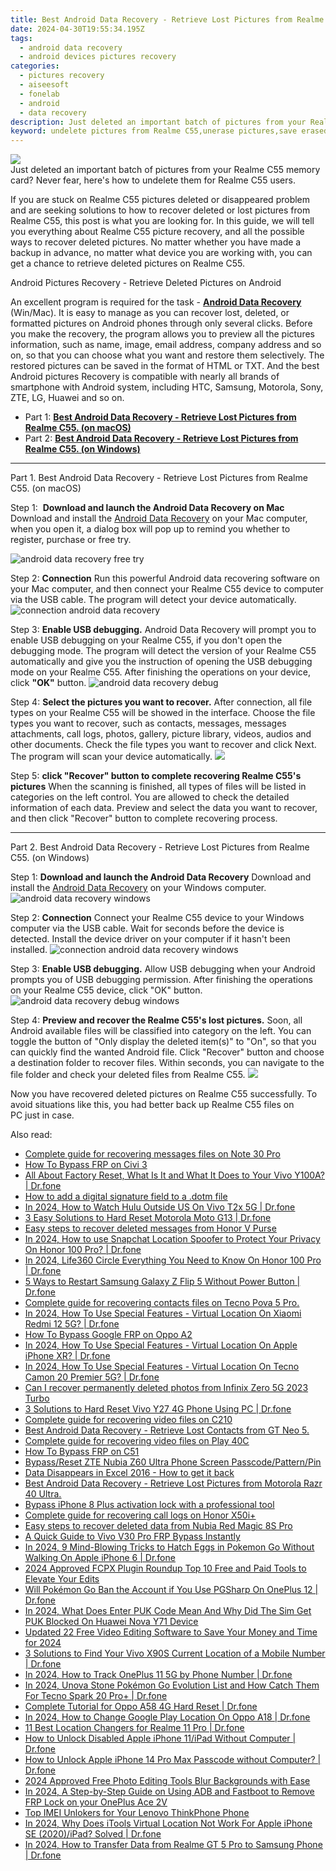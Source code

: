 ```yaml
---
title: Best Android Data Recovery - Retrieve Lost Pictures from Realme C55.
date: 2024-04-30T19:55:34.195Z
tags: 
  - android data recovery
  - android devices pictures recovery
categories: 
  - pictures recovery
  - aiseesoft
  - fonelab
  - android
  - data recovery
description: Just deleted an important batch of pictures from your Realme C55 memory card? Never fear, here's how to undelete them for Realme C55 users.
keyword: undelete pictures from Realme C55,unerase pictures,save erased pictures from Realme C55,android pictures retrieval,recover lost pictures from Realme C55,Realme C55 pictures recovery,how to recover pictures Realme C55,how to recover pictures in Realme C55,how to restore your files from Realme C55,how to get pictures back from Realme C55,how to get the pictures back on Realme C55
---
```


<img src="https://img0mobiles.techidaily.com/images/best-assets/devices/realme/realme-c55/3.jpg" class="atpl-imgstyle"  />

<div class="atpl-content atpl-for-fonelab-android recover-pictures">

<div class="atpl-post-description-part-1">
Just deleted an important batch of pictures from your Realme C55 memory card? Never fear, here's how to undelete them for Realme C55 users.
</div>

<div class="atpl-post-description-part-2">
<div class="tpl-content-sub-paragraph-content">
  <p>
    If you are stuck on Realme C55 pictures deleted or disappeared problem and are seeking solutions to how to recover deleted or lost pictures from Realme C55, this post is what you are looking for. In this guide, we will tell you everything about Realme C55 picture recovery, and all the possible ways to recover deleted pictures. No matter whether you have made a backup in advance, no matter what device you are working with, you can get a chance to retrieve deleted pictures on Realme C55.
  </p>
</div>
</div>

<div class="atpl-post-description-part-3">
<div class="tpl-content-sub-paragraph-title">
  Android Pictures Recovery - Retrieve Deleted Pictures on Android
</div>
<div class="tpl-content-sub-paragraph-content">
  <p>
    An excellent program is required for the task - <a href="https://tools.techidaily.com/aiseesoft-android-data-recovery/" ><strong>Android Data Recovery</strong></a> (Win/Mac). It is easy to manage as you can recover lost, deleted, or formatted pictures on Android phones through only several clicks. Before you make the recovery, the program allows you to preview all the pictures information, such as name, image, email address, company address and so on, so that you can choose what you want and restore them selectively. The restored pictures can be saved in the format of HTML or TXT. And the best Android pictures Recovery is compatible with nearly all brands of smartphone with Android system, including HTC, Samsung, Motorola, Sony, ZTE, LG, Huawei and so on.
  </p>
</div>

</div>

<ul>
  <li>Part 1: <strong><a href="#p1"> Best Android Data Recovery - Retrieve Lost Pictures from Realme C55.  (on macOS)</a></strong></li>
  <li>Part 2: <strong><a href="#p2"> Best Android Data Recovery - Retrieve Lost Pictures from Realme C55.  (on Windows)</a></strong></li>
</ul>



<!-- Part 1 -->
<a id="p1" name="p1" ></a><hr>

<div>
  <span class="atpl-step-part-style">Part 1. Best Android Data Recovery - Retrieve Lost Pictures from Realme C55. (on macOS)</span>
</div>  

<span class="atpl-stepstyle-a"><span>Step 1: </span></span> <strong>Download and launch the Android Data Recovery on Mac</strong>
Download and install the <a href="https://tools.techidaily.com/aiseesoft-android-data-recovery/" >Android Data Recovery</a> on your Mac computer, when you open it, a dialog box will pop up to remind you whether to register, purchase or free try.

<img src="https://tools.techidaily.com/images/apps/aiseesoft/android-data-recovery/mac-free-try.png" class="atpl-imgstyle" alt="android data recovery free try" />

<span class="atpl-stepstyle-a"><span>Step 2: </span></span> <strong>Connection</strong>
Run this powerful Android data recovering software on your Mac computer, and then connect your Realme C55 device to computer via the USB cable. The program will detect your device automatically.
<img src="https://tools.techidaily.com/images/apps/aiseesoft/android-data-recovery/mac-connection-interface.jpg" class="atpl-imgstyle" alt="connection android data recovery" />

<span class="atpl-stepstyle-a"><span>Step 3: </span></span> <strong>Enable USB debugging.</strong>
Android Data Recovery will prompt you to enable USB debugging on your Realme C55, if you don't open the debugging mode. The program will detect the version of your Realme C55 automatically and give you the instruction of opening the USB debugging mode on your Realme C55. After finishing the operations on your device, click <strong>"OK"</strong> button.
<img src="https://tools.techidaily.com/images/apps/aiseesoft/android-data-recovery/mac-android-usb-debug.jpg"  class="atpl-imgstyle" alt="android data recovery debug" />

<span class="atpl-stepstyle-a"><span>Step 4: </span></span> <strong>Select the pictures you want to recover.</strong>
After connection, all file types on your Realme C55 will be showed in the interface. Choose the file types you want to recover, such as contacts, messages, messages attachments, call logs, photos, gallery, picture library, videos, audios and other documents. Check the file types you want to recover and click Next. The program will scan your device automatically.
<img src="https://tools.techidaily.com/images/apps/aiseesoft/android-data-recovery/mac-choose-type-photos.jpg" class="atpl-imgstyle"  />

<span class="atpl-stepstyle-a"><span>Step 5: </span></span> <strong>click "Recover" button to  complete recovering Realme C55's pictures</strong>
When the scanning is finished, all types of files will be listed in categories on the left control. You are allowed to check the detailed information of each data. Preview and select the data you want to recover, and then click "Recover" button to complete recovering process.


<a id="p2" name="p2"></a><hr>

<!-- Part 2 -->
<div>
  <span class="atpl-step-part-style">Part 2. Best Android Data Recovery - Retrieve Lost Pictures from Realme C55. (on Windows)</span>
</div>

<span class="atpl-stepstyle-a"><span>Step 1: </span></span> <strong>Download and launch the Android Data Recovery</strong>
Download and install the <a href="https://tools.techidaily.com/aiseesoft-android-data-recovery/" >Android Data Recovery</a> on your Windows computer.
<img src="https://tools.techidaily.com/images/apps/aiseesoft/android-data-recovery/win-start-interface.png"  class="atpl-imgstyle" alt="android data recovery windows" />

<span class="atpl-stepstyle-a"><span>Step 2: </span></span> <strong>Connection</strong>
Connect your Realme C55 device to your Windows computer via the USB cable. Wait for seconds before the device is detected. Install the device driver on your computer if it hasn't been installed.
<img src="https://tools.techidaily.com/images/apps/aiseesoft/android-data-recovery/win-connection-interface.png" class="atpl-imgstyle" alt="connection android data recovery windows" />

<span class="atpl-stepstyle-a"><span>Step 3: </span></span> <strong>Enable USB debugging.</strong>
Allow USB debugging when your Android prompts you of USB debugging permission. After finishing the operations on your Realme C55 device, click "OK" button.
<img src="https://tools.techidaily.com/images/apps/aiseesoft/android-data-recovery/win-android-usb-debug.png" class="atpl-imgstyle" alt="android data recovery debug windows" />

<span class="atpl-stepstyle-a"><span>Step 4: </span></span> <strong>Preview and recover the Realme C55's lost pictures.</strong>
Soon, all Android available files will be classified into category on the left. You can toggle the button of "Only display the deleted item(s)" to "On", so that you can quickly find the wanted Android file. Click "Recover" button and choose a destination folder to recover files. Within seconds, you can navigate to the file folder and check your deleted files from Realme C55.
<img src="https://tools.techidaily.com/images/apps/aiseesoft/android-data-recovery/win-recover-photos.png" class="atpl-imgstyle"  />

<div class="atpl-post-description-part-4">
<div class="tpl-content-sub-paragraph-normal">
    <p>
        Now you have recovered deleted pictures on Realme C55 successfully. To avoid situations like this, you had better back up Realme C55 files on PC just in case.
    </p>
</div>
</div>

<ins class="adsbygoogle"
     style="display:block"
     data-ad-client="ca-pub-7571918770474297"
     data-ad-slot="8358498916"
     data-ad-format="auto"
     data-full-width-responsive="true"></ins>



</div>
<ins class="adsbygoogle"
    style="display:block"
    data-ad-format="autorelaxed"
    data-ad-client="ca-pub-7571918770474297"
    data-ad-slot="1223367746"></ins>

<span class="atpl-alsoreadstyle">Also read:</span>
<div><ul>
<li><a href="https://phone-solutions.techidaily.com/complete-guide-for-recovering-messages-files-on-note-30-pro-by-fonelab-android-recover-messages/"><u>Complete guide for recovering messages files on Note 30 Pro</u></a></li>
<li><a href="https://phone-solutions.techidaily.com/how-to-bypass-frp-on-civi-3-by-drfone-android-unlock-remove-google-frp/"><u>How To Bypass FRP on Civi 3</u></a></li>
<li><a href="https://phone-solutions.techidaily.com/all-about-factory-reset-what-is-it-and-what-it-does-to-your-vivo-y100a-drfone-by-drfone-reset-android-reset-android/"><u>All About Factory Reset, What Is It and What It Does to Your Vivo Y100A? | Dr.fone</u></a></li>
<li><a href="https://phone-solutions.techidaily.com/how-to-add-a-digital-signature-field-to-a-dotm-file-by-ldigisigner-sign-a-word-sign-a-word/"><u>How to add a digital signature field to a .dotm file</u></a></li>
<li><a href="https://phone-solutions.techidaily.com/in-2024-how-to-watch-hulu-outside-us-on-vivo-t2x-5g-drfone-by-drfone-virtual-android/"><u>In 2024, How to Watch Hulu Outside US On Vivo T2x 5G | Dr.fone</u></a></li>
<li><a href="https://phone-solutions.techidaily.com/3-easy-solutions-to-hard-reset-motorola-moto-g13-drfone-by-drfone-reset-android-reset-android/"><u>3 Easy Solutions to Hard Reset Motorola Moto G13 | Dr.fone</u></a></li>
<li><a href="https://phone-solutions.techidaily.com/easy-steps-to-recover-deleted-messages-from-honor-v-purse-by-fonelab-android-recover-messages/"><u>Easy steps to recover deleted messages from Honor V Purse</u></a></li>
<li><a href="https://phone-solutions.techidaily.com/in-2024-how-to-use-snapchat-location-spoofer-to-protect-your-privacy-on-honor-100-pro-drfone-by-drfone-virtual-android/"><u>In 2024, How to use Snapchat Location Spoofer to Protect Your Privacy On Honor 100 Pro? | Dr.fone</u></a></li>
<li><a href="https://phone-solutions.techidaily.com/in-2024-life360-circle-everything-you-need-to-know-on-honor-100-pro-drfone-by-drfone-virtual-android/"><u>In 2024, Life360 Circle Everything You Need to Know On Honor 100 Pro | Dr.fone</u></a></li>
<li><a href="https://phone-solutions.techidaily.com/5-ways-to-restart-samsung-galaxy-z-flip-5-without-power-button-drfone-by-drfone-reset-android-reset-android/"><u>5 Ways to Restart Samsung Galaxy Z Flip 5 Without Power Button | Dr.fone</u></a></li>
<li><a href="https://phone-solutions.techidaily.com/complete-guide-for-recovering-contacts-files-on-tecno-pova-5-pro-by-fonelab-android-recover-contacts/"><u>Complete guide for recovering contacts files on Tecno Pova 5 Pro.</u></a></li>
<li><a href="https://phone-solutions.techidaily.com/in-2024-how-to-use-special-features-virtual-location-on-xiaomi-redmi-12-5g-drfone-by-drfone-virtual-android/"><u>In 2024, How To Use Special Features - Virtual Location On Xiaomi Redmi 12 5G? | Dr.fone</u></a></li>
<li><a href="https://phone-solutions.techidaily.com/how-to-bypass-google-frp-on-oppo-a2-by-drfone-android-unlock-remove-google-frp/"><u>How To Bypass Google FRP on Oppo A2</u></a></li>
<li><a href="https://phone-solutions.techidaily.com/in-2024-how-to-use-special-features-virtual-location-on-apple-iphone-xr-drfone-by-drfone-virtual-ios/"><u>In 2024, How To Use Special Features - Virtual Location On Apple iPhone XR? | Dr.fone</u></a></li>
<li><a href="https://phone-solutions.techidaily.com/in-2024-how-to-use-special-features-virtual-location-on-tecno-camon-20-premier-5g-drfone-by-drfone-virtual-android/"><u>In 2024, How To Use Special Features - Virtual Location On Tecno Camon 20 Premier 5G? | Dr.fone</u></a></li>
<li><a href="https://phone-solutions.techidaily.com/can-i-recover-permanently-deleted-photos-from-infinix-zero-5g-2023-turbo-by-stellar-photo-recovery-android-mobile-photo-recover/"><u>Can I recover permanently deleted photos from Infinix Zero 5G 2023 Turbo</u></a></li>
<li><a href="https://phone-solutions.techidaily.com/3-solutions-to-hard-reset-vivo-y27-4g-phone-using-pc-drfone-by-drfone-reset-android-reset-android/"><u>3 Solutions to Hard Reset Vivo Y27 4G Phone Using PC | Dr.fone</u></a></li>
<li><a href="https://phone-solutions.techidaily.com/complete-guide-for-recovering-video-files-on-c210-by-fonelab-android-recover-video/"><u>Complete guide for recovering video files on C210</u></a></li>
<li><a href="https://phone-solutions.techidaily.com/best-android-data-recovery-retrieve-lost-contacts-from-gt-neo-5-by-fonelab-android-recover-contacts/"><u>Best Android Data Recovery - Retrieve Lost Contacts from GT Neo 5.</u></a></li>
<li><a href="https://phone-solutions.techidaily.com/complete-guide-for-recovering-video-files-on-play-40c-by-fonelab-android-recover-video/"><u>Complete guide for recovering video files on Play 40C</u></a></li>
<li><a href="https://phone-solutions.techidaily.com/how-to-bypass-frp-on-c51-by-drfone-android-unlock-remove-google-frp/"><u>How To Bypass FRP on C51</u></a></li>
<li><a href="https://phone-solutions.techidaily.com/bypass-reset-zte-nubia-z60-ultra-phone-screen-passcode-pattern-pin-by-drfone-android-unlock-android-unlock/"><u>Bypass/Reset ZTE Nubia Z60 Ultra Phone Screen Passcode/Pattern/Pin</u></a></li>
<li><a href="https://phone-solutions.techidaily.com/data-disappears-in-excel-2016-how-to-get-it-back-by-stellar-guide/"><u>Data Disappears in Excel 2016 - How to get it back</u></a></li>
<li><a href="https://phone-solutions.techidaily.com/best-android-data-recovery-retrieve-lost-pictures-from-motorola-razr-40-ultra-by-fonelab-android-recover-pictures/"><u>Best Android Data Recovery - Retrieve Lost Pictures from Motorola Razr 40 Ultra.</u></a></li>
<li><a href="https://phone-solutions.techidaily.com/bypass-iphone-8-plus-activation-lock-with-a-professional-tool-by-drfone-ios-unlock-ios-unlock/"><u>Bypass iPhone 8 Plus activation lock with a professional tool</u></a></li>
<li><a href="https://phone-solutions.techidaily.com/complete-guide-for-recovering-call-logs-on-honor-x50iplus-by-fonelab-android-recover-call-logs/"><u>Complete guide for recovering call logs on Honor X50i+</u></a></li>
<li><a href="https://phone-solutions.techidaily.com/easy-steps-to-recover-deleted-data-from-nubia-red-magic-8s-pro-by-fonelab-android-recover-data/"><u>Easy steps to recover deleted data from Nubia Red Magic 8S Pro</u></a></li>
<li><a href="https://bypass-frp.techidaily.com/a-quick-guide-to-vivo-v30-pro-frp-bypass-instantly-by-drfone-android/"><u>A Quick Guide to Vivo V30 Pro FRP Bypass Instantly</u></a></li>
<li><a href="https://ios-pokemon-go.techidaily.com/in-2024-9-mind-blowing-tricks-to-hatch-eggs-in-pokemon-go-without-walking-on-apple-iphone-6-drfone-by-drfone-virtual-ios/"><u>In 2024, 9 Mind-Blowing Tricks to Hatch Eggs in Pokemon Go Without Walking On Apple iPhone 6 | Dr.fone</u></a></li>
<li><a href="https://ai-vdieo-software.techidaily.com/2024-approved-fcpx-plugin-roundup-top-10-free-and-paid-tools-to-elevate-your-edits/"><u>2024 Approved FCPX Plugin Roundup Top 10 Free and Paid Tools to Elevate Your Edits</u></a></li>
<li><a href="https://android-pokemon-go.techidaily.com/will-pokemon-go-ban-the-account-if-you-use-pgsharp-on-oneplus-12-drfone-by-drfone-virtual-android/"><u>Will Pokémon Go Ban the Account if You Use PGSharp On OnePlus 12 | Dr.fone</u></a></li>
<li><a href="https://sim-unlock.techidaily.com/in-2024-what-does-enter-puk-code-mean-and-why-did-the-sim-get-puk-blocked-on-huawei-nova-y71-device-by-drfone-android/"><u>In 2024, What Does Enter PUK Code Mean And Why Did The Sim Get PUK Blocked On Huawei Nova Y71 Device</u></a></li>
<li><a href="https://ai-video-editing.techidaily.com/updated-22-free-video-editing-software-to-save-your-money-and-time-for-2024/"><u>Updated 22 Free Video Editing Software to Save Your Money and Time for 2024</u></a></li>
<li><a href="https://android-location-track.techidaily.com/3-solutions-to-find-your-vivo-x90s-current-location-of-a-mobile-number-drfone-by-drfone-virtual-android/"><u>3 Solutions to Find Your Vivo X90S Current Location of a Mobile Number | Dr.fone</u></a></li>
<li><a href="https://android-location-track.techidaily.com/in-2024-how-to-track-oneplus-11-5g-by-phone-number-drfone-by-drfone-virtual-android/"><u>In 2024, How to Track OnePlus 11 5G by Phone Number | Dr.fone</u></a></li>
<li><a href="https://pokemon-go-android.techidaily.com/in-2024-unova-stone-pokemon-go-evolution-list-and-how-catch-them-for-tecno-spark-20-proplus-drfone-by-drfone-virtual-android/"><u>In 2024, Unova Stone Pokémon Go Evolution List and How Catch Them For Tecno Spark 20 Pro+ | Dr.fone</u></a></li>
<li><a href="https://techidaily.com/complete-tutorial-for-oppo-a58-4g-hard-reset-drfone-by-drfone-reset-android-reset-android/"><u>Complete Tutorial for Oppo A58 4G Hard Reset | Dr.fone</u></a></li>
<li><a href="https://review-topics.techidaily.com/in-2024-how-to-change-google-play-location-on-oppo-a18-drfone-by-drfone-virtual-android/"><u>In 2024, How to Change Google Play Location On Oppo A18 | Dr.fone</u></a></li>
<li><a href="https://location-fake.techidaily.com/11-best-location-changers-for-realme-11-pro-drfone-by-drfone-virtual-android/"><u>11 Best Location Changers for Realme 11 Pro | Dr.fone</u></a></li>
<li><a href="https://iphone-unlock.techidaily.com/how-to-unlock-disabled-apple-iphone-11ipad-without-computer-drfone-by-drfone-ios/"><u>How to Unlock Disabled Apple iPhone 11/iPad Without Computer | Dr.fone</u></a></li>
<li><a href="https://iphone-unlock.techidaily.com/how-to-unlock-apple-iphone-14-pro-max-passcode-without-computer-drfone-by-drfone-ios/"><u>How to Unlock Apple iPhone 14 Pro Max Passcode without Computer? | Dr.fone</u></a></li>
<li><a href="https://ai-vdieo-software.techidaily.com/2024-approved-free-photo-editing-tools-blur-backgrounds-with-ease/"><u>2024 Approved Free Photo Editing Tools Blur Backgrounds with Ease</u></a></li>
<li><a href="https://android-frp.techidaily.com/in-2024-a-step-by-step-guide-on-using-adb-and-fastboot-to-remove-frp-lock-on-your-oneplus-ace-2v-by-drfone-android/"><u>In 2024, A Step-by-Step Guide on Using ADB and Fastboot to Remove FRP Lock on your OnePlus Ace 2V</u></a></li>
<li><a href="https://sim-unlock.techidaily.com/top-imei-unlokers-for-your-lenovo-thinkphone-phone-by-drfone-android/"><u>Top IMEI Unlokers for Your Lenovo ThinkPhone Phone</u></a></li>
<li><a href="https://iphone-location.techidaily.com/in-2024-why-does-itools-virtual-location-not-work-for-apple-iphone-se-2020ipad-solved-drfone-by-drfone-virtual-ios/"><u>In 2024, Why Does iTools Virtual Location Not Work For Apple iPhone SE (2020)/iPad? Solved | Dr.fone</u></a></li>
<li><a href="https://android-transfer.techidaily.com/in-2024-how-to-transfer-data-from-realme-gt-5-pro-to-samsung-phone-drfone-by-drfone-transfer-from-android-transfer-from-android/"><u>In 2024, How to Transfer Data from Realme GT 5 Pro to Samsung Phone | Dr.fone</u></a></li>
</ul></div>

